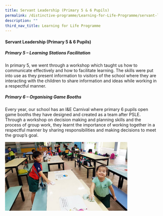 ```yaml
---
title: Servant Leadership (Primary 5 & 6 Pupils)
permalink: /distinctive-programme/Learning-for-Life-Programme/servant-leadership/
description: ""
third_nav_title: Learning for Life Programme
---
```

#### Servant Leadership (Primary 5 & 6 Pupils)

##### Primary 5 – Learning Stations Facilitation

In primary 5, we went through a workshop which taught us how to communicate effectively and how to facilitate learning. The skills were put into use as they present information to visitors of the school where they are interacting with the children to share information and ideas while working in a respectful manner.

  

##### Primary 6 – Organising Game Booths

Every year, our school has an I&E Carnival where primary 6 pupils open game booths they have designed and created as a team after PSLE. Through a workshop on decision making and planning skills and the process of group work, they learnt the importance of working together in a respectful manner by sharing responsibilities and making decisions to meet the group’s goal.

<img src="/images/llp21.png" style="width:80%">